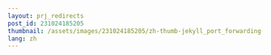 ```yaml
---
layout: prj_redirects
post_id: 231024185205
thumbnail: /assets/images/231024185205/zh-thumb-jekyll_port_forwarding-vm-port-forwarding.png
lang: zh
---
```

